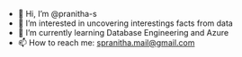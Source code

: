 - 👋 Hi, I’m @pranitha-s
- 👀 I’m interested in uncovering interestings facts from data
- 🌱 I’m currently learning Database Engineering and Azure
- 📫 How to reach me: spranitha.mail@gmail.com

<!---
pranitha-s/pranitha-s is a ✨ special ✨ repository because its `README.md` (this file) appears on your GitHub profile.
You can click the Preview link to take a look at your changes.
--->
